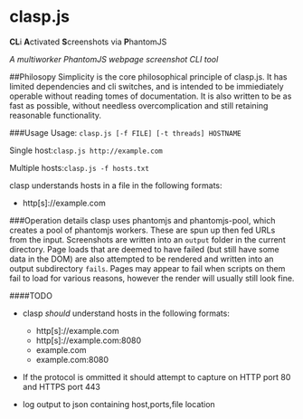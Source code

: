 # clasp.js
**CL**i **A**ctivated **S**creenshots via **P**hantomJS

*A multiworker PhantomJS webpage screenshot CLI tool*

##Philosopy
Simplicity is the core philosophical principle of clasp.js. It has limited dependencies and cli switches, and is intended to be immiediately operable without reading tomes of documentation. It is also written to be as fast as possible, without needless overcomplication and still retaining reasonable functionality.

###Usage
Usage: ```clasp.js [-f FILE] [-t threads] HOSTNAME```

Single host:```clasp.js http://example.com```

Multiple hosts:```clasp.js -f hosts.txt```

clasp understands hosts in a file in the following formats:
* http[s]://example.com
 


###Operation details
clasp uses phantomjs and phantomjs-pool, which creates a pool of phantomjs workers. These are spun up then fed URLs from the input. Screenshots are written into an ```output``` folder in the current directory. Page loads that are deemed to have failed (but still have some data in the DOM) are also attempted to be rendered and written into an output subdirectory ```fails```. Pages may appear to fail when scripts on them fail to load for various reasons, however the render will usually still look fine.

####TODO
* clasp _should_ understand hosts in the following formats:
  * http[s]://example.com
  * http[s]://example.com:8080
  * example.com
  * example.com:8080

* If the protocol is ommitted it should attempt to capture on HTTP port 80 and HTTPS port 443
* log output to json containing host,ports,file location
